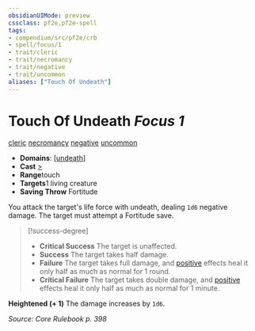 ```yaml
---
obsidianUIMode: preview
cssclass: pf2e,pf2e-spell
tags:
- compendium/src/pf2e/crb
- spell/focus/1
- trait/cleric
- trait/necromancy
- trait/negative
- trait/uncommon
aliases: ["Touch Of Undeath"]
---
```

# Touch Of Undeath *Focus 1*   
[cleric](/rules/traits/cleric.md)  [necromancy](/rules/traits/necromancy.md)  [negative](/rules/traits/negative.md)  [uncommon](/rules/traits/uncommon.md)  

- **Domains**: [[undeath](/compendium/setting/domains.md#Undeath)]
- **Cast** [>](/rules/core-rulebook/chapter-9-playing-the-game.md#Actions "Single Action") 
- **Range**touch
- **Targets**1 living creature
- **Saving Throw** Fortitude

You attack the target's life force with undeath, dealing `1d6` negative damage. The target must attempt a Fortitude save.

> [!success-degree] 
> - **Critical Success** The target is unaffected.
> - **Success** The target takes half damage.
> - **Failure** The target takes full damage, and [positive](/rules/traits/positive.md) effects heal it only half as much as normal for 1 round.
> - **Critical Failure** The target takes double damage, and [positive](/rules/traits/positive.md) effects heal it only half as much as normal for 1 minute.

**Heightened (+ 1)** The damage increases by `1d6`.

*Source: Core Rulebook p. 398*